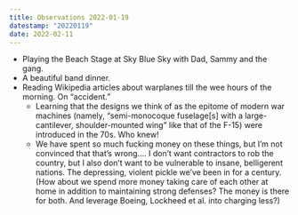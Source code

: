 ```yaml
---
title: Observations 2022-01-19
datestamp: "20220119"
date: 2022-02-11
---
```

- Playing the Beach Stage at Sky Blue Sky with Dad, Sammy and the gang.
- A beautiful band dinner.
- Reading Wikipedia articles about warplanes till the wee hours of the morning. On “accident.”
	- Learning that the designs we think of as the epitome of modern war machines (namely, “semi-monocoque fuselage[s] with a large-cantilever, shoulder-mounted wing” like that of the F-15) were introduced in the 70s. Who knew!
	- We have spent so much fucking money on these things, but I’m not convinced that that’s wrong…. I don’t want contractors to rob the country, but I also don’t want to be vulnerable to insane, belligerent nations. The depressing, violent pickle we’ve been in for a century. (How about we spend more money taking care of each other at home in addition to maintaining strong defenses? The money is there for both. And leverage Boeing, Lockheed et al. into charging less?)